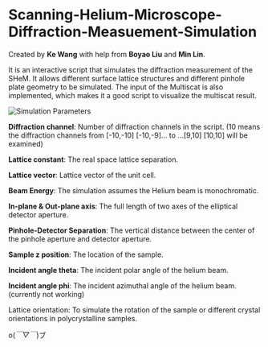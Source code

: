 # Scanning-Helium-Microscope-Diffraction-Measuement-Simulation

Created by **Ke Wang** with help from **Boyao Liu** and **Min Lin**.

It is an interactive script that simulates the diffraction measurement of the SHeM. It allows different surface lattice structures and different pinhole plate geometry to be simulated. The input of the Multiscat is also implemented, which makes it a good script to visualize the multiscat result.

![Simulation Parameters](https://github.com/user-attachments/assets/6457edca-29f1-46cb-b8f2-24b7fd06dd95)

**Diffraction channel**: Number of diffraction channels in the script. (10 means the diffraction channels from [-10,-10] [-10,-9]... to ...[9,10] [10,10] will be examined)

**Lattice constant**: The real space lattice separation.

**Lattice vector**: Lattice vector of the unit cell.

**Beam Energy**: The simulation assumes the Helium beam is monochromatic.

**In-plane & Out-plane axis**: The full length of two axes of the elliptical detector aperture.

**Pinhole-Detector Separation**: The vertical distance between the center of the pinhole aperture and detector aperture.

**Sample z position**: The location of the sample.

**Incident angle theta**: The incident polar angle of the helium beam.

**Incident angle phi**: The incident azimuthal angle of the helium beam. (currently not working)

Lattice orientation: To simulate the rotation of the sample or different crystal orientations in polycrystalline samples.

o(*￣▽￣*)ブ
